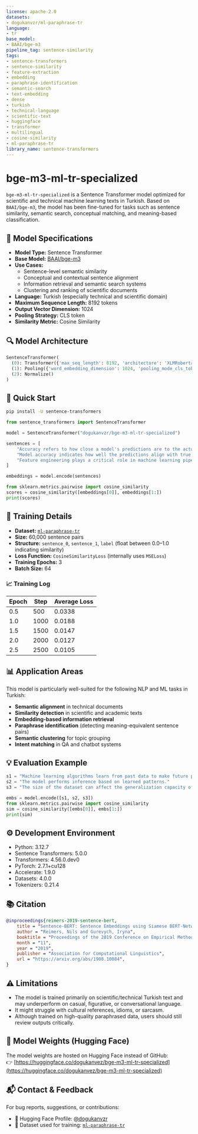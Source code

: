 ```yaml
---
license: apache-2.0
datasets:
- dogukanvzr/ml-paraphrase-tr
language:
- tr
base_model:
- BAAI/bge-m3
pipeline_tag: sentence-similarity
tags:
- sentence-transformers
- sentence-similarity
- feature-extraction
- embedding
- paraphrase-identification
- semantic-search
- text-embedding
- dense
- turkish
- technical-language
- scientific-text
- huggingface
- transformer
- multilingual
- cosine-similarity
- ml-paraphrase-tr
library_name: sentence-transformers
---
```

# bge-m3-ml-tr-specialized

`bge-m3-ml-tr-specialized` is a Sentence Transformer model optimized for scientific and technical machine learning texts in Turkish. Based on `BAAI/bge-m3`, the model has been fine-tuned for tasks such as sentence similarity, semantic search, conceptual matching, and meaning-based classification.

## 🧠 Model Specifications

- **Model Type:** Sentence Transformer  
- **Base Model:** [BAAI/bge-m3](https://huggingface.co/BAAI/bge-m3)  
- **Use Cases:**
  - Sentence-level semantic similarity
  - Conceptual and contextual sentence alignment
  - Information retrieval and semantic search systems
  - Clustering and ranking of scientific documents
- **Language:** Turkish (especially technical and scientific domain)
- **Maximum Sequence Length:** 8192 tokens  
- **Output Vector Dimension:** 1024  
- **Pooling Strategy:** CLS token  
- **Similarity Metric:** Cosine Similarity

## 🔍 Model Architecture

```python
SentenceTransformer(
  (0): Transformer({'max_seq_length': 8192, 'architecture': 'XLMRobertaModel'})
  (1): Pooling({'word_embedding_dimension': 1024, 'pooling_mode_cls_token': True})
  (2): Normalize()
)
```

## 🚀 Quick Start

```bash
pip install -U sentence-transformers
```

```python
from sentence_transformers import SentenceTransformer

model = SentenceTransformer("dogukanvzr/bge-m3-ml-tr-specialized")

sentences = [
    "Accuracy refers to how close a model's predictions are to the actual values.",
    "Model accuracy indicates how well the predictions align with true labels.",
    "Feature engineering plays a critical role in machine learning pipelines."
]

embeddings = model.encode(sentences)

from sklearn.metrics.pairwise import cosine_similarity
scores = cosine_similarity([embeddings[0]], embeddings[1:])
print(scores)
```

## 🧪 Training Details

- **Dataset:** [`ml-paraphrase-tr`](https://huggingface.co/datasets/dogukanvzr/ml-paraphrase-tr)  
- **Size:** 60,000 sentence pairs  
- **Structure:** `sentence_0`, `sentence_1`, `label` (float between 0.0–1.0 indicating similarity)  
- **Loss Function:** `CosineSimilarityLoss` (internally uses `MSELoss`)  
- **Training Epochs:** 3  
- **Batch Size:** 64  

### 📈 Training Log

| Epoch | Step | Average Loss |
|-------|------|---------------|
| 0.5   | 500  | 0.0338        |
| 1.0   | 1000 | 0.0188        |
| 1.5   | 1500 | 0.0147        |
| 2.0   | 2000 | 0.0127        |
| 2.5   | 2500 | 0.0105        |

## 📊 Application Areas

This model is particularly well-suited for the following NLP and ML tasks in Turkish:

- **Semantic alignment** in technical documents  
- **Similarity detection** in scientific and academic texts  
- **Embedding-based information retrieval**  
- **Paraphrase identification** (detecting meaning-equivalent sentence pairs)  
- **Semantic clustering** for topic grouping  
- **Intent matching** in QA and chatbot systems

## 💡 Evaluation Example

```python
s1 = "Machine learning algorithms learn from past data to make future predictions."
s2 = "The model performs inference based on learned patterns."
s3 = "The size of the dataset can affect the generalization capacity of the model."

embs = model.encode([s1, s2, s3])
from sklearn.metrics.pairwise import cosine_similarity
sim = cosine_similarity([embs[0]], embs[1:])
print(sim)
```

## ⚙️ Development Environment

- Python: 3.12.7  
- Sentence Transformers: 5.0.0  
- Transformers: 4.56.0.dev0  
- PyTorch: 2.7.1+cu128  
- Accelerate: 1.9.0  
- Datasets: 4.0.0  
- Tokenizers: 0.21.4  

## 📚 Citation

```bibtex
@inproceedings{reimers-2019-sentence-bert,
    title = "Sentence-BERT: Sentence Embeddings using Siamese BERT-Networks",
    author = "Reimers, Nils and Gurevych, Iryna",
    booktitle = "Proceedings of the 2019 Conference on Empirical Methods in Natural Language Processing",
    month = "11",
    year = "2019",
    publisher = "Association for Computational Linguistics",
    url = "https://arxiv.org/abs/1908.10084",
}
```

## ⚠️ Limitations

- The model is trained primarily on scientific/technical Turkish text and may underperform on casual, figurative, or conversational language.
- It might struggle with cultural references, idioms, or sarcasm.
- Although trained on high-quality paraphrased data, users should still review outputs critically.

## 🔗 Model Weights (Hugging Face)
The model weights are hosted on Hugging Face instead of GitHub:  
👉 [https://huggingface.co/dogukanvez/bge-m3-ml-tr-specialized](https://huggingface.co/dogukanvez/bge-m3-ml-tr-specialized)

## 📬 Contact & Feedback

For bug reports, suggestions, or contributions:

- 📧 Hugging Face Profile: [@dogukanvzr](https://huggingface.co/dogukanvzr)  
- 📂 Dataset used for training: [`ml-paraphrase-tr`](https://huggingface.co/datasets/dogukanvzr/ml-paraphrase-tr)
